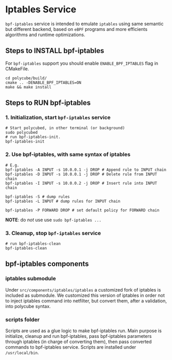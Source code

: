 # Iptables Service
`bpf-iptables` service is intended to emulate `iptables` using same semantic but different backend, based on `eBPF` programs and more efficients algorithms and runtime optimizations.

## Steps to INSTALL bpf-iptables

For `bpf-iptables` support you should enable `ENABLE_BPF_IPTABLES` flag in CMakeFile.
```
cd polycube/build/
cmake .. -DENABLE_BPF_IPTABLES=ON
make && make install
```

## Steps to RUN bpf-iptables

### 1. Initialization, start `bpf-iptables` service

```
# Start polycubed, in other terminal (or background)
sudo polycubed
# run bpf-iptables-init.
bpf-iptables-init
```

### 2. Use bpf-iptables, with same syntax of iptables
```
# E.g.
bpf-iptables -A INPUT -s 10.0.0.1 -j DROP # Append rule to INPUT chain
bpf-iptables -D INPUT -s 10.0.0.1 -j DROP # Delete rule from INPUT chain
bpf-iptables -I INPUT -s 10.0.0.2 -j DROP # Insert rule into INPUT chain

bpf-iptables -S # dump rules
bpf-iptables -L INPUT # dump rules for INPUT chain

bpf-iptables -P FORWARD DROP # set default policy for FORWARD chain
```

**NOTE**: do _not_ use use `sudo bpf-iptables ...`

### 3. Cleanup, stop `bpf-iptables` service

```
# run bpf-iptables-clean
bpf-iptables-clean
```


## bpf-iptables components

### iptables submodule

Under `src/components/iptables/iptables` a customized fork of iptables is included as submodule.
We customized this version of iptables in order not to inject iptables command into netfilter, but convert them, after a validation, into polycube syntax.

### scripts folder

Scripts are used as a glue logic to make bpf-iptables run. Main purpose is initialize, cleanup and run bpf-iptables, pass bpf-iptables parameters through iptables (in charge of converting them), then pass converted commands to bpf-iptables service.
Scripts are installed under `/usr/local/bin`.
